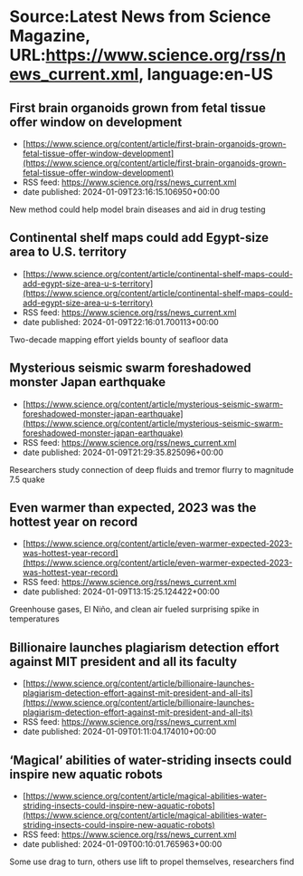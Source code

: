 # Source:Latest News from Science Magazine, URL:https://www.science.org/rss/news_current.xml, language:en-US

## First brain organoids grown from fetal tissue offer window on development
 - [https://www.science.org/content/article/first-brain-organoids-grown-fetal-tissue-offer-window-development](https://www.science.org/content/article/first-brain-organoids-grown-fetal-tissue-offer-window-development)
 - RSS feed: https://www.science.org/rss/news_current.xml
 - date published: 2024-01-09T23:16:15.106950+00:00

New method could help model brain diseases and aid in drug testing

## Continental shelf maps could add Egypt-size area to U.S. territory
 - [https://www.science.org/content/article/continental-shelf-maps-could-add-egypt-size-area-u-s-territory](https://www.science.org/content/article/continental-shelf-maps-could-add-egypt-size-area-u-s-territory)
 - RSS feed: https://www.science.org/rss/news_current.xml
 - date published: 2024-01-09T22:16:01.700113+00:00

Two-decade mapping effort yields bounty of seafloor data

## Mysterious seismic swarm foreshadowed monster Japan earthquake
 - [https://www.science.org/content/article/mysterious-seismic-swarm-foreshadowed-monster-japan-earthquake](https://www.science.org/content/article/mysterious-seismic-swarm-foreshadowed-monster-japan-earthquake)
 - RSS feed: https://www.science.org/rss/news_current.xml
 - date published: 2024-01-09T21:29:35.825096+00:00

Researchers study connection of deep fluids and tremor flurry to magnitude 7.5 quake

## Even warmer than expected, 2023 was the hottest year on record
 - [https://www.science.org/content/article/even-warmer-expected-2023-was-hottest-year-record](https://www.science.org/content/article/even-warmer-expected-2023-was-hottest-year-record)
 - RSS feed: https://www.science.org/rss/news_current.xml
 - date published: 2024-01-09T13:15:25.124422+00:00

Greenhouse gases, El Niño, and clean air fueled surprising spike in temperatures

## Billionaire launches plagiarism detection effort against MIT president and all its faculty
 - [https://www.science.org/content/article/billionaire-launches-plagiarism-detection-effort-against-mit-president-and-all-its](https://www.science.org/content/article/billionaire-launches-plagiarism-detection-effort-against-mit-president-and-all-its)
 - RSS feed: https://www.science.org/rss/news_current.xml
 - date published: 2024-01-09T01:11:04.174010+00:00



## ‘Magical’ abilities of water-striding insects could inspire new aquatic robots
 - [https://www.science.org/content/article/magical-abilities-water-striding-insects-could-inspire-new-aquatic-robots](https://www.science.org/content/article/magical-abilities-water-striding-insects-could-inspire-new-aquatic-robots)
 - RSS feed: https://www.science.org/rss/news_current.xml
 - date published: 2024-01-09T00:10:01.765963+00:00

Some use drag to turn, others use lift to propel themselves, researchers find

